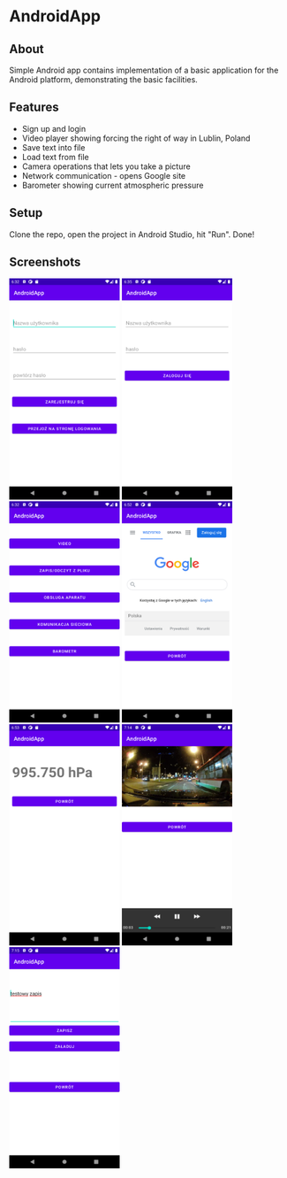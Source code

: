 # AndroidApp
## About
Simple Android app contains implementation of a basic application for
the Android platform, demonstrating the basic facilities.

## Features
* Sign up and login
* Video player showing forcing the right of way in Lublin, Poland
* Save text into file
* Load text from file
* Camera operations that lets you take a picture
* Network communication - opens Google site
* Barometer showing current atmospheric pressure

## Setup
Clone the repo, open the project in Android Studio, hit "Run". Done!

## Screenshots
<p float="left">
<img src="https://github.com/sharqi12/AndroidApp/blob/master/Screenshots/Screenshot_1619677954.png" width="200" height="400">
<img src="https://github.com/sharqi12/AndroidApp/blob/master/Screenshots/Screenshot_1619678141.png" width="200" height="400">
<img src="https://github.com/sharqi12/AndroidApp/blob/master/Screenshots/Screenshot_1619677938.png" width="200" height="400">
<img src="https://github.com/sharqi12/AndroidApp/blob/master/Screenshots/Screenshot_1619679171.png" width="200" height="400">
<img src="https://github.com/sharqi12/AndroidApp/blob/master/Screenshots/Screenshot_1619679215.png" width="200" height="400">
<img src="https://github.com/sharqi12/AndroidApp/blob/master/Screenshots/Screenshot_1619680479.png" width="200" height="400">
<img src="https://github.com/sharqi12/AndroidApp/blob/master/Screenshots/Screenshot_1619680502.png" width="200" height="400">
</p>
